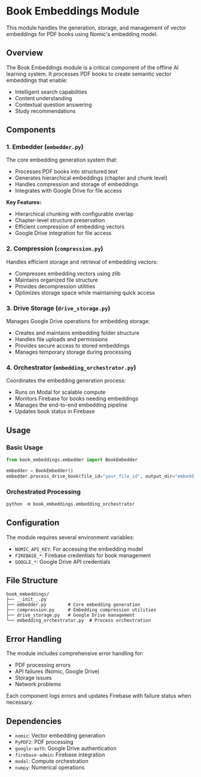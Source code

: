 # Book Embeddings Module

This module handles the generation, storage, and management of vector embeddings for PDF books using Nomic's embedding model.

## Overview

The Book Embeddings module is a critical component of the offline AI learning system. It processes PDF books to create semantic vector embeddings that enable:
- Intelligent search capabilities
- Content understanding
- Contextual question answering
- Study recommendations

## Components

### 1. Embedder (`embedder.py`)
The core embedding generation system that:
- Processes PDF books into structured text
- Generates hierarchical embeddings (chapter and chunk level)
- Handles compression and storage of embeddings
- Integrates with Google Drive for file access

**Key Features:**
- Hierarchical chunking with configurable overlap
- Chapter-level structure preservation
- Efficient compression of embedding vectors
- Google Drive integration for file access

### 2. Compression (`compression.py`)
Handles efficient storage and retrieval of embedding vectors:
- Compresses embedding vectors using zlib
- Maintains organized file structure
- Provides decompression utilities
- Optimizes storage space while maintaining quick access

### 3. Drive Storage (`drive_storage.py`)
Manages Google Drive operations for embedding storage:
- Creates and maintains embedding folder structure
- Handles file uploads and permissions
- Provides secure access to stored embeddings
- Manages temporary storage during processing

### 4. Orchestrator (`embedding_orchestrator.py`)
Coordinates the embedding generation process:
- Runs on Modal for scalable compute
- Monitors Firebase for books needing embeddings
- Manages the end-to-end embedding pipeline
- Updates book status in Firebase

## Usage

### Basic Usage
```python
from book_embeddings.embedder import BookEmbedder

embedder = BookEmbedder()
embedder.process_drive_book(file_id="your_file_id", output_dir="embeddings")
```

### Orchestrated Processing
```python
python -m book_embeddings.embedding_orchestrator
```

## Configuration

The module requires several environment variables:
- `NOMIC_API_KEY`: For accessing the embedding model
- `FIREBASE_*`: Firebase credentials for book management
- `GOOGLE_*`: Google Drive API credentials

## File Structure
```
book_embeddings/
├── __init__.py
├── embedder.py        # Core embedding generation
├── compression.py     # Embedding compression utilities
├── drive_storage.py   # Google Drive management
└── embedding_orchestrator.py  # Process orchestration
```

## Error Handling

The module includes comprehensive error handling for:
- PDF processing errors
- API failures (Nomic, Google Drive)
- Storage issues
- Network problems

Each component logs errors and updates Firebase with failure status when necessary.

## Dependencies

- `nomic`: Vector embedding generation
- `PyPDF2`: PDF processing
- `google-auth`: Google Drive authentication
- `firebase-admin`: Firebase integration
- `modal`: Compute orchestration
- `numpy`: Numerical operations
